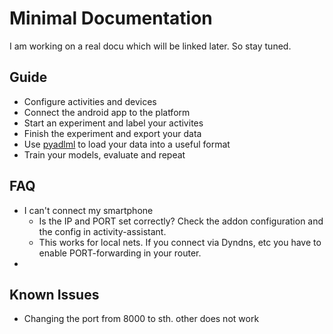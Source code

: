 # Minimal Documentation
I am working on a real docu which will be linked later. So stay tuned.


## Guide
- Configure activities and devices
- Connect the android app to the platform
- Start an experiment and label your activites 
- Finish the experiment and export your data 
- Use [pyadlml](https://github.com/tcsvn/pyadlml/) to load your data into a useful format
- Train your models, evaluate and repeat

## FAQ
- I can't connect my smartphone
    - Is the IP and PORT set correctly? Check the addon configuration and the config in activity-assistant.
    - This works for local nets. If you connect via Dyndns, etc you have to enable PORT-forwarding in your router. 
-  

## Known Issues
- Changing the port from 8000 to sth. other does not work